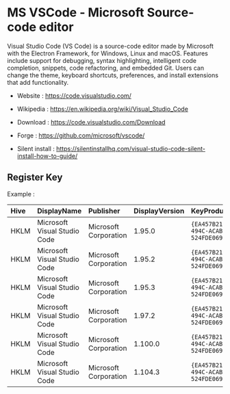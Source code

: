 # MS VSCode - Microsoft Source-code editor

Visual Studio Code (VS Code) is a source-code editor made by Microsoft
with the Electron Framework, for Windows, Linux and macOS.
Features include support for debugging, syntax highlighting, intelligent
code completion, snippets, code refactoring, and embedded Git. Users can
change the theme, keyboard shortcuts, preferences, and install
extensions that add functionality.

* Website : https://code.visualstudio.com/
* Wikipedia : https://en.wikipedia.org/wiki/Visual_Studio_Code

* Download : https://code.visualstudio.com/Download
* Forge : https://github.com/microsoft/vscode/
* Silent install : https://silentinstallhq.com/visual-studio-code-silent-install-how-to-guide/


## Register Key

Example :

 | Hive | DisplayName | Publisher | DisplayVersion | KeyProduct | UninstallExe |
 |:---- |:----------- |:--------- |:-------------- |:---------- |:------------ |
 | HKLM | Microsoft Visual Studio Code | Microsoft Corporation | 1.95.0 | `{EA457B21-F73E-494C-ACAB-524FDE069978}_is1` | `"C:\Program Files\Microsoft VS Code\unins000.exe"` |
 | HKLM | Microsoft Visual Studio Code | Microsoft Corporation | 1.95.2 | `{EA457B21-F73E-494C-ACAB-524FDE069978}_is1` | `"C:\Program Files\Microsoft VS Code\unins000.exe"` |
 | HKLM | Microsoft Visual Studio Code | Microsoft Corporation | 1.95.3 | `{EA457B21-F73E-494C-ACAB-524FDE069978}_is1` | `"C:\Program Files\Microsoft VS Code\unins000.exe"` |
 | HKLM | Microsoft Visual Studio Code | Microsoft Corporation | 1.97.2 | `{EA457B21-F73E-494C-ACAB-524FDE069978}_is1` | `"C:\Program Files\Microsoft VS Code\unins000.exe"` |
 | HKLM | Microsoft Visual Studio Code | Microsoft Corporation | 1.100.0 | `{EA457B21-F73E-494C-ACAB-524FDE069978}_is1` | `"C:\Program Files\Microsoft VS Code\unins000.exe"` |
 | HKLM | Microsoft Visual Studio Code | Microsoft Corporation | 1.104.3 | `{EA457B21-F73E-494C-ACAB-524FDE069978}_is1` | `"C:\Program Files\Microsoft VS Code\unins000.exe"` |

